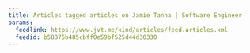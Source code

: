 ```yaml
---
title: Articles tagged articles on Jamie Tanna | Software Engineer
params:
  feedlink: https://www.jvt.me/kind/articles/feed.articles.xml
  feedid: b58875b485cbff0e59bf525d44d30330
---
```

